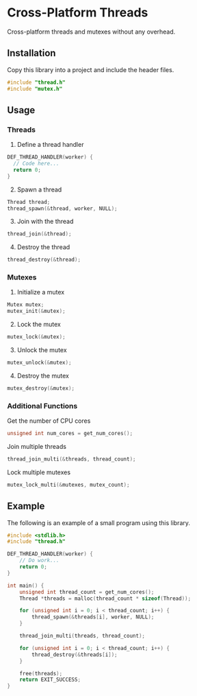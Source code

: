 # Cross-Platform Threads
Cross-platform threads and mutexes without any overhead.

## Installation

Copy this library into a project and include the header files.
```c
#include "thread.h"
#include "mutex.h"
```

## Usage

### Threads

1. Define a thread handler
```c
DEF_THREAD_HANDLER(worker) {
  // Code here...
  return 0;
}
```

2. Spawn a thread
```c
Thread thread;
thread_spawn(&thread, worker, NULL);
```

3. Join with the thread
```c
thread_join(&thread);
```

4. Destroy the thread
```c
thread_destroy(&thread);
```

### Mutexes

1. Initialize a mutex
```c
Mutex mutex;
mutex_init(&mutex);
```

2. Lock the mutex
```c
mutex_lock(&mutex);
```

3. Unlock the mutex
```c
mutex_unlock(&mutex);
```

4. Destroy the mutex
```c
mutex_destroy(&mutex);
```

### Additional Functions

Get the number of CPU cores
```c
unsigned int num_cores = get_num_cores();
```

Join multiple threads
```c
thread_join_multi(&threads, thread_count);
```

Lock multiple mutexes
```c
mutex_lock_multi(&mutexes, mutex_count);
```

## Example

The following is an example of a small program using this library.
```c
#include <stdlib.h>
#include "thread.h"

DEF_THREAD_HANDLER(worker) {
	// Do work...
	return 0;
}

int main() {
	unsigned int thread_count = get_num_cores();
	Thread *threads = malloc(thread_count * sizeof(Thread));

	for (unsigned int i = 0; i < thread_count; i++) {
		thread_spawn(&threads[i], worker, NULL);
	}

	thread_join_multi(threads, thread_count);

	for (unsigned int i = 0; i < thread_count; i++) {
		thread_destroy(&threads[i]);
	}

	free(threads);
	return EXIT_SUCCESS;
}
```